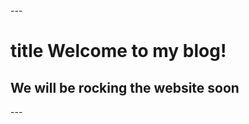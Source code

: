 <title>This is my web</title>
<body>
---
<h1>title Welcome to my blog!</h1>
<h2>We will be rocking the website soon</h2>
---
</body>
